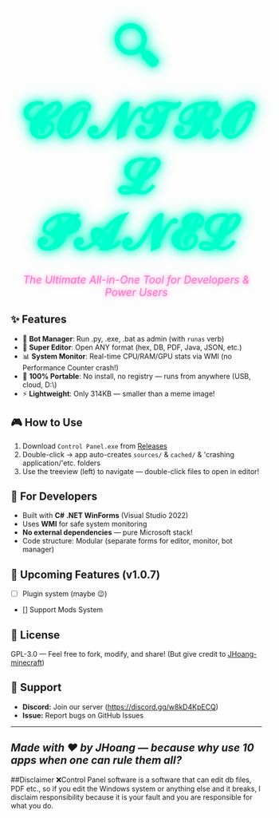 <h1 align="center">
  <span style="font-size: 3.5em; color: #00ffcc; text-shadow: 0 0 15px #00ffcc, 0 0 30px #00ffcc; font-family: 'Courier New', monospace; font-weight: bold; letter-spacing: 2px;">
    🔍 𝓒𝓞𝓝𝓣𝓡𝓞𝓛 𝓟𝓐𝓝𝓔𝓛
  </span>
</h1>
<p align="center">
  <span style="font-size: 1.5em; color: #ff6ec7; text-shadow: 0 0 10px #ff6ec7; font-style: italic;">
    The Ultimate All-in-One Tool for Developers & Power Users
  </span>
</p>

## ✨ Features  
- 🚀 **Bot Manager**: Run .py, .exe, .bat as admin (with `runas` verb)  
- 📁 **Super Editor**: Open ANY format (hex, DB, PDF, Java, JSON, etc.)  
- 📊 **System Monitor**: Real-time CPU/RAM/GPU stats via WMI (no Performance Counter crash!)  
- 🧩 **100% Portable**: No install, no registry — runs from anywhere (USB, cloud, D:\\)  
- ⚡ **Lightweight**: Only 314KB — smaller than a meme image!  

## 🎮 How to Use  
1. Download `Control Panel.exe` from [Releases](../../releases)  
2. Double-click → app auto-creates `sources/` & `cached/` & 'crashing application/'etc. folders  
3. Use the treeview (left) to navigate — double-click files to open in editor!  

## 🔧 For Developers  
- Built with **C# .NET WinForms** (Visual Studio 2022)  
- Uses **WMI** for safe system monitoring  
- **No external dependencies** — pure Microsoft stack!  
- Code structure: Modular (separate forms for editor, monitor, bot manager)  
  

## 🚀 Upcoming Features (v1.0.7)  
- [ ] Plugin system (maybe 😉)  
- [] Support Mods System 
## 📜 License  
GPL-3.0 — Feel free to fork, modify, and share! (But give credit to [JHoang-minecraft](https://github.com/JHoang-minecraft))  

## 💬 Support  
- **Discord:** Join our server (https://discord.gg/w8kD4KpECQ)  
- **Issue:** Report bugs on GitHub Issues  

---
*Made with ❤️ by JHoang — because why use 10 apps when one can rule them all?*  
---
##Disclaimer
 ❌Control Panel software is a software that can edit db files, PDF etc., so if you edit the Windows system or anything else and it breaks, I disclaim responsibility because it is your fault and you are responsible for what you do.
